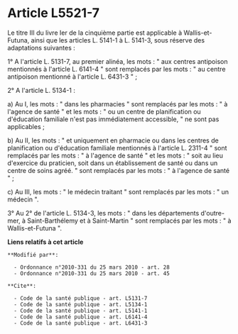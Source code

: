 # Article L5521-7

Le titre III du livre Ier de la cinquième partie est applicable à Wallis-et-Futuna, ainsi que les articles L. 5141-1 à L.
5141-3, sous réserve des adaptations suivantes : 

1° A l'article L. 5131-7, au premier alinéa, les mots : " aux centres antipoison mentionnés à l'article L. 6141-4 " sont
remplacés par les mots : " au centre antipoison mentionné à l'article L. 6431-3 " ; 

2° A l'article L. 5134-1 : 

a) Au I, les mots : " dans les pharmacies " sont remplacés par les mots : " à l'agence de santé " et les mots : " ou un
centre de planification ou d'éducation familiale n'est pas immédiatement accessible, " ne sont pas applicables ; 

b) Au II, les mots : " et uniquement en pharmacie ou dans les centres de planification ou d'éducation familiale mentionnés à
l'article L. 2311-4 " sont remplacés par les mots : " à l'agence de santé " et les mots : " soit au lieu d'exercice du
praticien, soit dans un établissement de santé ou dans un centre de soins agréé. " sont remplacés par les mots : " à l'agence
de santé " ; 

c) Au III, les mots : " le médecin traitant " sont remplacés par les mots : " un médecin ". 

3° Au 2° de l'article L. 5134-3, les mots : "       dans les départements d'outre-mer, à Saint-Barthélemy et à Saint-Martin "
sont remplacés par les mots : " à Wallis-et-Futuna ".

**Liens relatifs à cet article**

	**Modifié par**:

	  - Ordonnance n°2010-331 du 25 mars 2010 - art. 28
	  - Ordonnance n°2010-331 du 25 mars 2010 - art. 45

	**Cite**:

	  - Code de la santé publique - art. L5131-7
	  - Code de la santé publique - art. L5134-1
	  - Code de la santé publique - art. L5141-1
	  - Code de la santé publique - art. L6141-4
	  - Code de la santé publique - art. L6431-3
